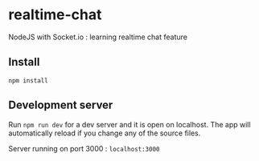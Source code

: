 # realtime-chat
NodeJS with Socket.io : learning realtime chat feature

## Install

`npm install`

## Development server

Run `npm run dev` for a dev server and it is open on localhost.  The app will automatically reload if you change any of the source files.

Server running on port 3000 :
`localhost:3000`
